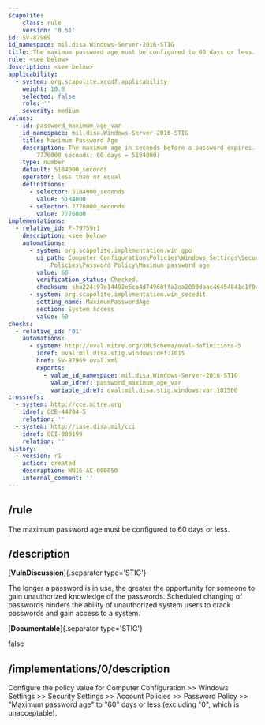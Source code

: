 ```yaml
---
scapolite:
    class: rule
    version: '0.51'
id: SV-87969
id_namespace: mil.disa.Windows-Server-2016-STIG
title: The maximum password age must be configured to 60 days or less.
rule: <see below>
description: <see below>
applicability:
  - system: org.scapolite.xccdf.applicability
    weight: 10.0
    selected: false
    role: ''
    severity: medium
values:
  - id: password_maximum_age_var
    id_namespace: mil.disa.Windows-Server-2016-STIG
    title: Maximum Password Age
    description: The maximum age in seconds before a password expires. (90 days =
        7776000 seconds; 60 days = 5184000)
    type: number
    default: 5184000_seconds
    operator: less than or equal
    definitions:
      - selector: 5184000_seconds
        value: 5184000
      - selector: 7776000_seconds
        value: 7776000
implementations:
  - relative_id: F-79759r1
    description: <see below>
    automations:
      - system: org.scapolite.implementation.win_gpo
        ui_path: Computer Configuration\Policies\Windows Settings\Security Settings\Account
            Policies\Password Policy\Maximum password age
        value: 60
        verification_status: Checked.
        checksum: sha224:97e14402e6ca4d74960ffa2ea2090daac46454841c1f0a4f59ff288c
      - system: org.scapolite.implementation.win_secedit
        setting_name: MaximumPasswordAge
        section: System Access
        value: 60
checks:
  - relative_id: '01'
    automations:
      - system: http://oval.mitre.org/XMLSchema/oval-definitions-5
        idref: oval:mil.disa.stig.windows:def:1015
        href: SV-87969.oval.xml
        exports:
          - value_id_namespace: mil.disa.Windows-Server-2016-STIG
            value_idref: password_maximum_age_var
            variable_idref: oval:mil.disa.stig.windows:var:101500
crossrefs:
  - system: http://cce.mitre.org
    idref: CCE-44704-5
    relation: ''
  - system: http://iase.disa.mil/cci
    idref: CCI-000199
    relation: ''
history:
  - version: r1
    action: created
    description: WN16-AC-000050
    internal_comment: ''
---
```



## /rule

The maximum password age must be configured to 60 days or less.

## /description

[**VulnDiscussion**]{.separator type='STIG'}

The longer a password is in use, the greater the opportunity for someone to gain unauthorized knowledge of the passwords. Scheduled changing of passwords hinders the ability of unauthorized system users to crack passwords and gain access to a system.

[**Documentable**]{.separator type='STIG'}

false

## /implementations/0/description

Configure the policy value for Computer Configuration >> Windows Settings >> Security Settings >> Account Policies >> Password Policy >> "Maximum password age" to "60" days or less (excluding "0", which is unacceptable).
